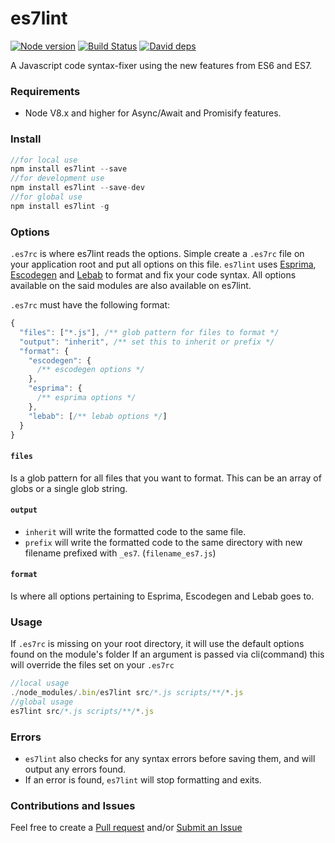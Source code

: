 # es7lint

[![Node version](https://img.shields.io/badge/Node-8.1.4-blue.svg)](http://nodejs.org/download/)
[![Build Status](https://api.travis-ci.org/uniibu/es7lint.svg?branch=master)](https://travis-ci.org/uniibu/es7lint)
[![David deps](https://david-dm.org/uniibu/es7lint.svg)](https://david-dm.org/uniibu/es7lint)

A Javascript code syntax-fixer using the new features from ES6 and ES7.

### Requirements
- Node V8.x and higher for Async/Await and Promisify features.

### Install
```js
//for local use
npm install es7lint --save
//for development use
npm install es7lint --save-dev
//for global use
npm install es7lint -g
```
### Options

`.es7rc` is where es7lint reads the options. Simple create a `.es7rc` file on your application root and put all options on this file.
`es7lint` uses [Esprima](https://www.npmjs.com/package/esprima), [Escodegen](https://www.npmjs.com/package/escodegen) and [Lebab](https://www.npmjs.com/package/lebab) to
format and fix your code syntax. All options available on the said modules are also available on es7lint. 

`.es7rc` must have the following format:
```js
{
  "files": ["*.js"], /** glob pattern for files to format */
  "output": "inherit", /** set this to inherit or prefix */
  "format": {
    "escodegen": {
      /** escodegen options */
    },
    "esprima": {
      /** esprima options */
    },
    "lebab": [/** lebab options */]
  }
}
```

#### `files`
Is a glob pattern for all files that you want to format. This can be an array of globs or a single glob string.

#### `output`
- `inherit` will write the formatted code to the same file.
- `prefix` will write the formatted code to the same directory with new filename prefixed with `_es7`. (`filename_es7.js`)

#### `format`
Is where all options pertaining to Esprima, Escodegen and Lebab goes to.

### Usage

If `.es7rc` is missing on your root directory, it will use the default options found on the module's folder
If an argument is passed via cli(command) this will override the files set on your `.es7rc`

```js
//local usage
./node_modules/.bin/es7lint src/*.js scripts/**/*.js
//global usage
es7lint src/*.js scripts/**/*.js
```

### Errors

- `es7lint` also checks for any syntax errors before saving them, and will output any errors found.
- If an error is found, `es7lint` will stop formatting and exits.

### Contributions and Issues
Feel free to create a [Pull request](https://github.com/uniibu/es7lint/pulls) and/or [Submit an Issue](https://github.com/uniibu/es7lint/issues)